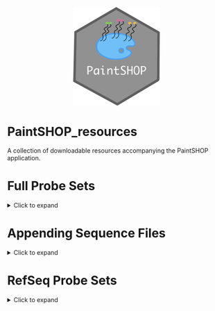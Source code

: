 <div align="center">
    <a href="#"><img src="PaintSHOP-logo.png" width="200"></a>
</div>

# PaintSHOP_resources
A collection of downloadable resources accompanying the PaintSHOP application.

# Full Probe Sets
<details>
  <summary>Click to expand</summary>
  
  ## Download links:
  * [ce11 newBalance](https://paintshop-bucket.s3.amazonaws.com/resources/all/ce11_all_newBalance.zip)
  * [dm6 newBalance](https://paintshop-bucket.s3.amazonaws.com/resources/all/dm6_all_newBalance.zip)
  * [Oligopaints (2012) hg19](https://paintshop-bucket.s3.amazonaws.com/resources/all/hg19_2012_all.zip)
  * [hg19 newBalance](https://paintshop-bucket.s3.amazonaws.com/resources/all/hg19_all_newBalance.zip)
  * [OligoMiner hg19b](https://paintshop-bucket.s3.amazonaws.com/resources/all/hg19b_all.zip)
  * [hg38 newBalance](https://paintshop-bucket.s3.amazonaws.com/resources/all/hg38_all_newBalance.zip)
  * [OligoMiner hg38b](https://paintshop-bucket.s3.amazonaws.com/resources/all/hg38b_all.zip)
  * [iFISH4U 40-mer](https://paintshop-bucket.s3.amazonaws.com/resources/all/iFISH4U_all.zip)
  * [mm10 newBalance](https://paintshop-bucket.s3.amazonaws.com/resources/all/mm10_all_newBalance.zip)
  * [mm9 newBalance](https://paintshop-bucket.s3.amazonaws.com/resources/all/mm9_all_newBalance.zip)
  * [danRer11 newBalance](https://paintshop-bucket.s3.amazonaws.com/resources/all/danRer11_all_newBalance.zip)
  * [TAIR10 newBalance](https://paintshop-bucket.s3.amazonaws.com/resources/all/TAIR10_all_newBalance.zip)
  * [sacCer3 newBalance](https://paintshop-bucket.s3.amazonaws.com/resources/all/sacCer3_all_newBalance.zip)
  
</details>

# Appending Sequence Files
<details>
  <summary>Click to expand</summary>
  
  ## Download links:
  * [Mateo et al. 2019 Bridges](https://paintshop-bucket.s3.amazonaws.com/resources/appending/Mateo2019_bridges.zip)
  * [Xia et al. 2019 Bridges](https://paintshop-bucket.s3.amazonaws.com/resources/appending/Xia2019_bridges.zip)
  * [MERFISH Bridges](https://paintshop-bucket.s3.amazonaws.com/resources/appending/merfish_bridges.zip)
  * [MERFISH Primers](https://paintshop-bucket.s3.amazonaws.com/resources/appending/merfish_primers.zip)
  * [Appending Nomenclature](https://paintshop-bucket.s3.amazonaws.com/resources/appending/nomenclature.zip)
  * [PaintSHOP Bridges](https://paintshop-bucket.s3.amazonaws.com/resources/appending/ps_bridges.zip)
  * [PaintSHOP Inner Forward Primers](https://paintshop-bucket.s3.amazonaws.com/resources/appending/ps_if.zip)
  * [PaintSHOP Inner Reverse Primers](https://paintshop-bucket.s3.amazonaws.com/resources/appending/ps_ir.zip)
  * [PaintSHOP Outer Forward Primers](https://paintshop-bucket.s3.amazonaws.com/resources/appending/ps_of.zip)
  * [PaintSHOP Outer Reverse Primers](https://paintshop-bucket.s3.amazonaws.com/resources/appending/ps_or.zip)
  * [SABER 1X Sequences](https://paintshop-bucket.s3.amazonaws.com/resources/appending/saber_1x.zip)
  * [SABER 2X Sequences](https://paintshop-bucket.s3.amazonaws.com/resources/appending/saber_2x.zip)
  
</details>

# RefSeq Probe Sets
<details>
  <summary>Click to expand</summary>
  
  ## Download links:
  * [ce11 RefSeq newBalance](https://paintshop-bucket.s3.amazonaws.com/resources/refseq/ce11_refseq_newBalance.zip)
  * [dm6 RefSeq newBalance](https://paintshop-bucket.s3.amazonaws.com/resources/refseq/dm6_refseq_newBalance.zip)
  * [Oligopaints (2012) RefSeq hg19](https://paintshop-bucket.s3.amazonaws.com/resources/refseq/hg19_2012_refseq.zip)
  * [hg19 RefSeq newBalance](https://paintshop-bucket.s3.amazonaws.com/resources/refseq/hg19_refseq_newBalance.zip)
  * [OligoMiner RefSeq hg19b](https://paintshop-bucket.s3.amazonaws.com/resources/refseq/hg19b_refseq.zip)
  * [hg38 RefSeq newBalance](https://paintshop-bucket.s3.amazonaws.com/resources/refseq/hg38_refseq_newBalance.zip)
  * [OligoMiner RefSeq hg38b](https://paintshop-bucket.s3.amazonaws.com/resources/refseq/hg38b_refseq.zip)
  * [iFISH4U RefSeq 40-mer](https://paintshop-bucket.s3.amazonaws.com/resources/refseq/iFISH4U_refseq.zip)
  * [mm10 RefSeq newBalance](https://paintshop-bucket.s3.amazonaws.com/resources/refseq/mm10_refseq_newBalance.zip)
  * [mm9 RefSeq newBalance](https://paintshop-bucket.s3.amazonaws.com/resources/refseq/mm9_refseq_newBalance.zip)
  * [danRer11 RefSeq newBalance](https://paintshop-bucket.s3.amazonaws.com/resources/refseq/danRer11_refseq_newBalance.zip)
  * [TAIR10 RefSeq newBalance](https://paintshop-bucket.s3.amazonaws.com/resources/refseq/TAIR10_refseq_newBalance.zip)
  * [sacCer3 RefSeq newBalance](https://paintshop-bucket.s3.amazonaws.com/resources/refseq/sacCer3_refseq_newBalance.zip)
  
</details>
